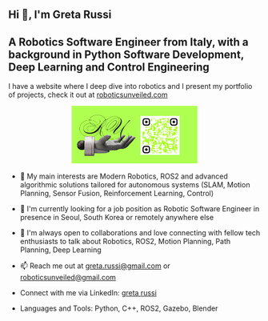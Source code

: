 
<h2 align='left'>Hi 🫰, I'm Greta Russi </h2>

<h2 align='left'> A Robotics Software Engineer from Italy, with a background in Python Software Development, Deep Learning and Control Engineering </h2>

 
I have a website where I deep dive into robotics and I present my portfolio of projects, check it out at [roboticsunveiled.com](https://www.roboticsunveiled.com)
<p align="center">
<img src="https://github.com/foiegreis/foiegreis/blob/main/imgs/ru3.png" alt="RoboticsUnveiled" width=50% height=50%>
</p> </h4>

 
 
- 🦾 My main interests are Modern Robotics, ROS2 and advanced algorithmic solutions tailored for autonomous systems (SLAM, Motion Planning, Sensor Fusion, Reinforcement Learning, Control)
 

- 💼 I'm currently looking for a job position as Robotic Software Engineer in presence in Seoul, South Korea or remotely anywhere else

- 💬 I'm always open to collaborations and love connecting with fellow tech enthusiasts to talk about Robotics, ROS2, Motion Planning, Path Planning, Deep Learning

- 📫 Reach me out at greta.russi@gmail.com or roboticsunveiled@gmail.com

- Connect with me via LinkedIn: [greta russi](www.linkedin.com/in/greta-russi) 

- Languages and Tools: Python, C++, ROS2, Gazebo, Blender


<!-- <p><img align="center" src="https://github-readme-stats.vercel.app/api/top-langs?username=omarjitani&show_icons=true&locale=en&layout=compact" alt="omarjitani" /></p> -->


<!-- [![Top Langs](https://github-readme-stats.vercel.app/api/top-langs/?username=omarjitani&hide_progress=true)](https://github.com/omarjitani/github-readme-stats) -->

